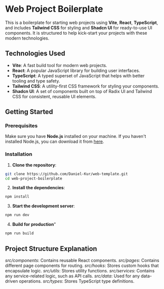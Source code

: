# Web Project Boilerplate

This is a boilerplate for starting web projects using **Vite**, **React**, **TypeScript**, and includes **Tailwind CSS** for styling and **Shadcn UI** for ready-to-use UI components. It is structured to help kick-start your projects with these modern technologies.

## Technologies Used

- **Vite**: A fast build tool for modern web projects.
- **React**: A popular JavaScript library for building user interfaces.
- **TypeScript**: A typed superset of JavaScript that helps with better tooling and type safety.
- **Tailwind CSS**: A utility-first CSS framework for styling your components.
- **Shadcn UI**: A set of components built on top of Radix UI and Tailwind CSS for consistent, reusable UI elements.

## Getting Started

### Prerequisites

Make sure you have **Node.js** installed on your machine. If you haven't installed Node.js, you can download it from [here](https://nodejs.org/).

### Installation

1. **Clone the repository**:

  ```bash
  git clone https://github.com/Daniel-Kur/web-template.git
  cd web-project-boilerplate
  ```

2. **Install the dependencies**:
  
  ```bash
  npm install
  ```

3. **Start the development server**:

  ```bash
  npm run dev
  ```

4. **Build for production**"
   
  ```bash
  npm run build
  ```

## Project Structure Explanation
*src/components*: Contains reusable React components.
*src/pages*: Contains different page components for routing.
*src/hooks*: Stores custom hooks that encapsulate logic.
*src/utils*: Stores utility functions.
*src/services*: Contains any service-related logic, such as API calls.
*src/data*: Used for any data-driven operations.
*src/types*: Stores TypeScript type definitions.